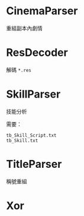 # CinemaParser

重組副本內劇情

# ResDecoder

解碼 `*.res`

# SkillParser

技能分析

需要：
```
tb_Skill_Script.txt
tb_Skill.txt
```

# TitleParser

稱號重組

# Xor